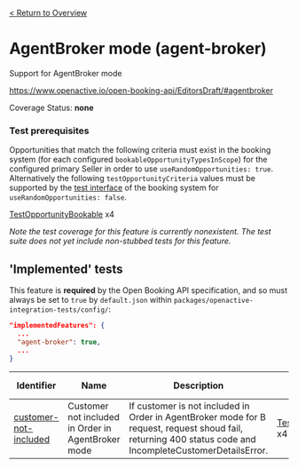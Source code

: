 [< Return to Overview](../../README.md)
# AgentBroker mode (agent-broker)

Support for AgentBroker mode


https://www.openactive.io/open-booking-api/EditorsDraft/#agentbroker

Coverage Status: **none**
### Test prerequisites
Opportunities that match the following criteria must exist in the booking system (for each configured `bookableOpportunityTypesInScope`) for the configured primary Seller in order to use `useRandomOpportunities: true`. Alternatively the following `testOpportunityCriteria` values must be supported by the [test interface](https://openactive.io/test-interface/) of the booking system for `useRandomOpportunities: false`.

[TestOpportunityBookable](https://openactive.io/test-interface#TestOpportunityBookable) x4

*Note the test coverage for this feature is currently nonexistent. The test suite does not yet include non-stubbed tests for this feature.*


## 'Implemented' tests

This feature is **required** by the Open Booking API specification, and so must always be set to `true` by `default.json` within `packages/openactive-integration-tests/config/`:

```json
"implementedFeatures": {
  ...
  "agent-broker": true,
  ...
}
```

| Identifier | Name | Description | Prerequisites per Opportunity Type |
|------------|------|-------------|---------------|
| [customer-not-included](./implemented/customer-not-included-test.js) | Customer not included in Order in AgentBroker mode | If customer is not included in Order in AgentBroker mode for B request, request shoud fail, returning 400 status code and IncompleteCustomerDetailsError. | [TestOpportunityBookable](https://openactive.io/test-interface#TestOpportunityBookable) x4 |


